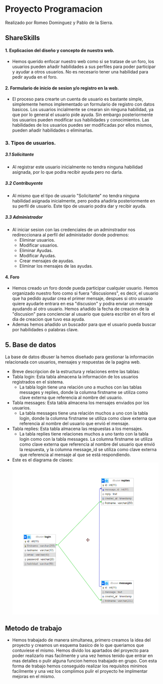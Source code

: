 # Proyecto Programacion
Realizado por Romeo Dominguez y Pablo de la Sierra.

## ShareSkills

#### 1. Explicacion del diseño y concepto de nuestra web.
- Hemos querido enfocar nuestro web como si se tratase de un foro, los usuarios pueden añadir habilidades a sus perfiles para poder participar y ayudar a otros usuarios. No es necesario tener una habilidad para pedir ayuda en el foro. 
#### 2. Formulario de inicio de sesion y/o registro en la web.
- El proceso para crearte un cuenta de usuario es bastante simple, simplemente hemos implementado un formulario de registro con datos basicos. Los usuarios incialmente se crearan sin ninguna habilidad, ya que por lo general el usuario pide ayuda. Sin embargo posteriormente los usuarios pueden modificar sus habilidades y conocimientos. Las habilidades de los usuarios puedes ser modificadas por ellos mismos, pueden añadir habilidades o eliminarlas.
### 3. Tipos de usuarios.
##### 3.1 Solicitante
- Al registrar este usuario inicialmente no tendra ninguna habilidad asignada, por lo que podra recibir ayuda pero no darla.
##### 3.2 Contribuyente
- Al mismo que el tipo de usuario "Solicitante" no tendra ninguna habilidad asignada inicialmente, pero podra añadirla posteriormente en su perfil de usuario. Este tipo de usuario podra dar y recibir ayuda.
##### 3.3 Administrador
- Al iniciar sesion con las credenciales de un adminstrador nos redireccionara al perfil del administador donde podremos:
    - Eliminar usuarios.
    - Modificar usuarios.
    - Eliminar Ayudas.
    - Modificar Ayudas.
    - Crear mensajes de ayudas.
    - Eliminar los mensajes de las ayudas.
#### 4. Foro
- Hemos creado un foro donde pueda participar cualquier usuario. Hemos organizado nuestro foro como si fuera "discusiones", es decir, el usuario que ha pedido ayudar crea el primer mensaje, despues si otro usuario quiere ayudarle entrara en esa "discusion" y podra enviar un mensaje ayudando al otro usuario. Hemos añadido la fecha de creacion de la "discusion" para concienciar al usuario que quiera escribir en el foro el dia de creacion que tuvo esa ayuda.
- Ademas hemos añadido un buscador para que el usuario pueda buscar por habilidades o palabras clave.


## 5. Base de datos
La base de datos dbuser la hemos diseñado para gestionar la información relacionada con usuarios, mensajes y respuestas de la pagina web.
- Breve descripcion de la estructura y relaciones entre las tablas:
- Tabla login: Esta tabla almacena la información de los usuarios registrados en el sistema.
    - La tabla login tiene una relación uno a muchos con las tablas messages y replies, donde la columna firstname se utiliza como clave externa que referencia al nombre del usuario.
- Tabla messages: Esta tabla almacena los mensajes enviados por los usuarios. 
    - La tabla messages tiene una relación muchos a uno con la tabla login, donde la columna firstname se utiliza como clave externa que referencia al nombre del usuario que envió el mensaje.
- Tabla replies: Esta tabla almacena las respuestas a los mensajes. 
    - La tabla replies tiene relaciones muchos a uno tanto con la tabla login como con la tabla messages. La columna firstname se utiliza como clave externa que referencia al nombre del usuario que envió la respuesta, y la columna message_id se utiliza como clave externa que referencia al mensaje al que se está respondiendo.
- Este es el diagrama de clases:
![Screenshot](img/image-20230523224759681.png)


## Metodo de trabajo
- Hemos trabajado de manera simultanea, primero creamos la idea del proyecto y creamos un esquema basico de lo que queriamos que contuviese el mismo. Hemos divido los apartados del proyecto para poder realizarlo mas facilmente y una vez hemos tenido que entrar en mas detalles o pulir alguna funcion hemos trabajado en grupo. Con esta forma de trabajo hemos conseguido realizar los requisitos minimos facilmente y una vez los complimos pulir el proyecto he implmentar mejoras en el mismo.

